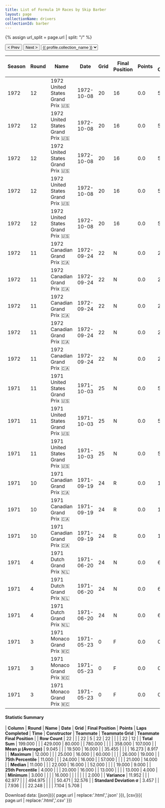 ```yaml
---
title: List of Formula 1® Races by Skip Barber
layout: page
collectionName: drivers
collectionId: barber
---
```


{% assign url_split = page.url | split: "/" %}
<div id="collection-navigation">
<button onclick="selector.options[selector.selectedIndex-1].value && (window.location = selector.options[selector.selectedIndex-1].value);">&lt; Prev</button>
<button onclick="selector.options[selector.selectedIndex+1].value && (window.location = selector.options[selector.selectedIndex+1].value);">Next &gt;</button>
<select id="selector" onchange="this.options[this.selectedIndex].value && (window.location = this.options[this.selectedIndex].value);">
  {% for collectionId in site.data[page.collectionName].refs %}
    {% if collectionId == page.collectionId %}
      {% assign selected = "selected" %}
    {% else %}
      {% assign selected = "" %}
    {% endif %}
    {% assign profile = site.data[page.collectionName][collectionId].profile %}
    <option value="/f1/{{ page.collectionName }}/{{ collectionId }}/{{ url_split[4] }}" {{ selected }}>{{ profile.collection_name }}</option>
  {% endfor %}
</select>
</div>

| Season | Round | Name | Date | Grid | Final Position | Points | Laps Completed | Time | Constructor | Teammate | Teammate Grid | Teammate Final Position |
|--|--|--|--|--|--|--|--|--|--|--|--|--|
| 1972 | 12 | 1972 United States Grand Prix 🇺🇸 | 1972-10-08 | 20 | 16 | 0.0 | 57 |   | March 🇬🇧 | [Ronnie Peterson 🇸🇪](/f1/drivers/peterson) | 26 | 4 |
| 1972 | 12 | 1972 United States Grand Prix 🇺🇸 | 1972-10-08 | 20 | 16 | 0.0 | 57 |   | March 🇬🇧 | [Mike Beuttler 🇬🇧](/f1/drivers/beuttler) | 20 | 13 |
| 1972 | 12 | 1972 United States Grand Prix 🇺🇸 | 1972-10-08 | 20 | 16 | 0.0 | 57 |   | March 🇬🇧 | [Henri Pescarolo 🇫🇷](/f1/drivers/pescarolo) | 21 | 14 |
| 1972 | 12 | 1972 United States Grand Prix 🇺🇸 | 1972-10-08 | 20 | 16 | 0.0 | 57 |   | March 🇬🇧 | [Niki Lauda 🇦🇹](/f1/drivers/lauda) | 25 | 19 |
| 1972 | 12 | 1972 United States Grand Prix 🇺🇸 | 1972-10-08 | 20 | 16 | 0.0 | 57 |   | March 🇬🇧 | [Carlos Pace 🇧🇷](/f1/drivers/pace) | 15 | R |
| 1972 | 11 | 1972 Canadian Grand Prix 🇨🇦 | 1972-09-24 | 22 | N | 0.0 | 24 |   | March 🇬🇧 | [Carlos Pace 🇧🇷](/f1/drivers/pace) | 18 | 9 |
| 1972 | 11 | 1972 Canadian Grand Prix 🇨🇦 | 1972-09-24 | 22 | N | 0.0 | 24 |   | March 🇬🇧 | [Henri Pescarolo 🇫🇷](/f1/drivers/pescarolo) | 21 | 13 |
| 1972 | 11 | 1972 Canadian Grand Prix 🇨🇦 | 1972-09-24 | 22 | N | 0.0 | 24 |   | March 🇬🇧 | [Niki Lauda 🇦🇹](/f1/drivers/lauda) | 19 | D |
| 1972 | 11 | 1972 Canadian Grand Prix 🇨🇦 | 1972-09-24 | 22 | N | 0.0 | 24 |   | March 🇬🇧 | [Ronnie Peterson 🇸🇪](/f1/drivers/peterson) | 3 | D |
| 1972 | 11 | 1972 Canadian Grand Prix 🇨🇦 | 1972-09-24 | 22 | N | 0.0 | 24 |   | March 🇬🇧 | [Mike Beuttler 🇬🇧](/f1/drivers/beuttler) | 24 | N |
| 1971 | 11 | 1971 United States Grand Prix 🇺🇸 | 1971-10-03 | 25 | N | 0.0 | 52 |   | March-Ford 🇬🇧 | [Ronnie Peterson 🇸🇪](/f1/drivers/peterson) | 11 | 3 |
| 1971 | 11 | 1971 United States Grand Prix 🇺🇸 | 1971-10-03 | 25 | N | 0.0 | 52 |   | March-Ford 🇬🇧 | [Henri Pescarolo 🇫🇷](/f1/drivers/pescarolo) | 20 | R |
| 1971 | 11 | 1971 United States Grand Prix 🇺🇸 | 1971-10-03 | 25 | N | 0.0 | 52 |   | March-Ford 🇬🇧 | [Nanni Galli 🇮🇹](/f1/drivers/galli) | 23 | R |
| 1971 | 10 | 1971 Canadian Grand Prix 🇨🇦 | 1971-09-19 | 24 | R | 0.0 | 13 |   | March-Ford 🇬🇧 | [Ronnie Peterson 🇸🇪](/f1/drivers/peterson) | 6 | 2 |
| 1971 | 10 | 1971 Canadian Grand Prix 🇨🇦 | 1971-09-19 | 24 | R | 0.0 | 13 |   | March-Ford 🇬🇧 | [Nanni Galli 🇮🇹](/f1/drivers/galli) | 20 | 16 |
| 1971 | 10 | 1971 Canadian Grand Prix 🇨🇦 | 1971-09-19 | 24 | R | 0.0 | 13 |   | March-Ford 🇬🇧 | [Mike Beuttler 🇬🇧](/f1/drivers/beuttler) | 22 | N |
| 1971 | 4 | 1971 Dutch Grand Prix 🇳🇱 | 1971-06-20 | 24 | N | 0.0 | 60 |   | March-Ford 🇬🇧 | [Ronnie Peterson 🇸🇪](/f1/drivers/peterson) | 13 | 4 |
| 1971 | 4 | 1971 Dutch Grand Prix 🇳🇱 | 1971-06-20 | 24 | N | 0.0 | 60 |   | March-Ford 🇬🇧 | [Henri Pescarolo 🇫🇷](/f1/drivers/pescarolo) | 15 | N |
| 1971 | 4 | 1971 Dutch Grand Prix 🇳🇱 | 1971-06-20 | 24 | N | 0.0 | 60 |   | March-Ford 🇬🇧 | [Alex Soler-Roig 🇪🇸](/f1/drivers/roig) | 17 | R |
| 1971 | 3 | 1971 Monaco Grand Prix 🇲🇨 | 1971-05-23 | 0 | F | 0.0 | 0 |   | March-Ford 🇬🇧 | [Ronnie Peterson 🇸🇪](/f1/drivers/peterson) | 6 | 2 |
| 1971 | 3 | 1971 Monaco Grand Prix 🇲🇨 | 1971-05-23 | 0 | F | 0.0 | 0 |   | March-Ford 🇬🇧 | [Henri Pescarolo 🇫🇷](/f1/drivers/pescarolo) | 13 | 8 |
| 1971 | 3 | 1971 Monaco Grand Prix 🇲🇨 | 1971-05-23 | 0 | F | 0.0 | 0 |   | March-Ford 🇬🇧 | [Alex Soler-Roig 🇪🇸](/f1/drivers/roig) | 0 | F |

#### Statistic Summary

| **Column** | **Round** | **Name** | **Date** | **Grid** | **Final Position** | **Points** | **Laps Completed** | **Time** | **Constructor** | **Teammate** | **Teammate Grid** | **Teammate Final Position** |
| **Row Count** | 22 |  |  | 22 | 5 | 22 | 22 |  |  |  | 22 | 12 |
| **Total Sum** | 199.000 |  |  | 429.000 | 80.000 |  | 780.000 |  |  |  | 358.000 | 107.000 |
| **Mean μ (Average)** | 9.045 |  |  | 19.500 | 16.000 |  | 35.455 |  |  |  | 16.273 | 8.917 |
| **Maximum** | 12.000 |  |  | 25.000 | 16.000 |  | 60.000 |  |  |  | 26.000 | 19.000 |
| **75th Percentile** | 11.000 |  |  | 24.000 | 16.000 |  | 57.000 |  |  |  | 21.000 | 14.000 |
| **Median** | 11.000 |  |  | 22.000 | 16.000 |  | 52.000 |  |  |  | 19.000 | 9.000 |
| **25th Percentile** | 4.000 |  |  | 20.000 | 16.000 |  | 13.000 |  |  |  | 13.000 | 4.000 |
| **Minimum** | 3.000 |  |  |  | 16.000 |  |  |  |  |  |  | 2.000 |
| **Variance** | 11.952 |  |  | 62.977 |  |  | 494.975 |  |  |  | 50.471 | 32.576 |
| **Standard Deviation σ** | 3.457 |  |  | 7.936 |  |  | 22.248 |  |  |  | 7.104 | 5.708 |

Download data: [json]({{ page.url | replace:'.html','.json' }}), [csv]({{ page.url | replace:'.html','.csv' }})
